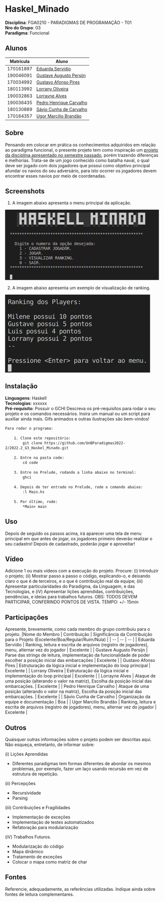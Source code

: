 # Haskel_Minado

**Disciplina**: FGA0210 - PARADIGMAS DE PROGRAMAÇÃO - T01 <br>
**Nro do Grupo**: 03<br>
**Paradigma**: Funcional<br>

## Alunos

|Matrícula  |  Aluno |
| --------- | ------------------------------------------------------ |
| 170161897 | [Eduarda Servídio](https://github.com/ServidioEC)      | 
| 190046091 | [Gustave Augusto Persijn](https://github.com/gpersijn) |
| 170034992 | [Gustavo Afonso Pires](https://github.com/GustavoAPS)  |
| 180113992 | [Lorrany Oliveira](https://github.com/Lorranyoliveira) |
| 190032863 | [Lorrayne Alves](https://github.com/LorrayneCardozo)   |
| 190036435 | [Pedro Henrique Carvalho](https://github.com/peh099)   |
| 180130889 | [Sávio Cunha de Carvalho](https://github.com/savioc2)  |
| 170164357 | [Ugor Marcilio Brandão](ubrandao)                      |

## Sobre 

Pensando em colocar em prática os conhecimentos adquiridos em relação ao paradigma funcional, o presente projeto tem como inspiração um [projeto da disciplina apresentado no semestre passado](https://github.com/UnBParadigmas2022-1/2022.1_G4_Funcional_BatalhaNaval), porém trazendo diferenças e melhorias. Trata-se de um jogo conhecido como batalha naval, o qual deve ser jogado com dois jogadores que possui como objetivo principal afundar os navios do seu adversário, para isto ocorrer os jogadores devem encontrar esses navios por meio de coordenadas.

## Screenshots

1. A imagem abaixo apresenta o menu principal da aplicação.

![Menu principal](img/menu.jpeg)

2. A imagem abaixo apresenta um exemplo de visualização de ranking.

![Ranking](img/ranking.jpeg)

## Instalação 
**Linguagens**: Haskell<br>
**Tecnologias**: xxxxxx<br>
**Pré-requisito**: Possuir o GCHI
Descreva os pré-requisitos para rodar o seu projeto e os comandos necessários.
Insira um manual ou um script para auxiliar ainda mais.
Gifs animados e outras ilustrações são bem-vindos!

```
Para rodar o programa:
    
    1. Clone este repositório:
        git clone https://github.com/UnBParadigmas2022-2/2022.2_G3_Haskel_Minado.git
        
    2. Entre na pasta code:
        cd code

    3. Entre no Prelude, rodando a linha abaixo no terminal:
        ghci
    
    4. Depois de ter entrado no Prelude, rode o comando abaixo:
        :l Main.hs
    
    5. Por último, rode:
        *Main> main

```

## Uso 
Depois de seguido os passos acima, irá aparecer uma tela de menu principal em que antes de jogar, os jogadores primeiro deverão realizar o seu cadastro! Depois de cadastrado, poderão jogar e aproveitar!

## Vídeo
Adicione 1 ou mais vídeos com a execução do projeto.
Procure: 
(i) Introduzir o projeto;
(ii) Mostrar passo a passo o código, explicando-o, e deixando claro o que é de terceiros, e o que é contribuição real da equipe;
(iii) Apresentar particularidades do Paradigma, da Linguagem, e das Tecnologias, e
(iV) Apresentar lições aprendidas, contribuições, pendências, e ideias para trabalhos futuros.
OBS: TODOS DEVEM PARTICIPAR, CONFERINDO PONTOS DE VISTA.
TEMPO: +/- 15min

## Participações
Apresente, brevemente, como cada membro do grupo contribuiu para o projeto.
|Nome do Membro | Contribuição | Significância da Contribuição para o Projeto (Excelente/Boa/Regular/Ruim/Nula) |
| -- | -- | -- |
| Eduarda Servídio  | Ranking, leitura e escrita de arquivos (registro de jogadores), menu, alternar vez do jogador | Excelente |
| Gustave Augusto Persijn  |  Parse das strings de leitura, implementação da funcionalidade de poder escolher a posição inicial das embarcações | Excelente |
| Gustavo Afonso Pires  | Estruturação da lógica inicial e implementação do loop principal  | Excelente |
| Lorrany Oliveira  | Estruturação da lógica inicial e implementação do loop principal  | Excelente |
| Lorrayne Alves  | Ataque de uma posição (alterando o valor na matriz), Escolha da posição inicial das embarcações. | Excelente |
| Pedro Henrique Carvalho  | Ataque de uma posição (alterando o valor na matriz), Escolha da posição inicial das embarcações.  | Excelente |
| Sávio Cunha de Carvalho  | Organização da equipe e documentação  | Boa |
| Ugor Marcilio Brandão  | Ranking, leitura e escrita de arquivos (registro de jogadores), menu, alternar vez do jogador | Excelente |

## Outros 
Quaisquer outras informações sobre o projeto podem ser descritas aqui. Não esqueça, entretanto, de informar sobre:

(i) Lições Aprendidas

-  Diferentes paradigmas tem formas diferentes de abordar os mesmos problemas, por exemplo, fazer um laço usando recursão em vez de estrutura de repetição.

(ii) Percepções
- Recursividade
- Parsing

(iii) Contribuições e Fragilidades

-  Implementação de exceções
-  Implementação de testes automatizados
-  Refatoração para modularização

(iV) Trabalhos Futuros.
- Modularização do código
- Mapa dinâmico
- Tratamento de exceções
- Colocar o mapa como matriz de char

## Fontes
Referencie, adequadamente, as referências utilizadas.
Indique ainda sobre fontes de leitura complementares.
